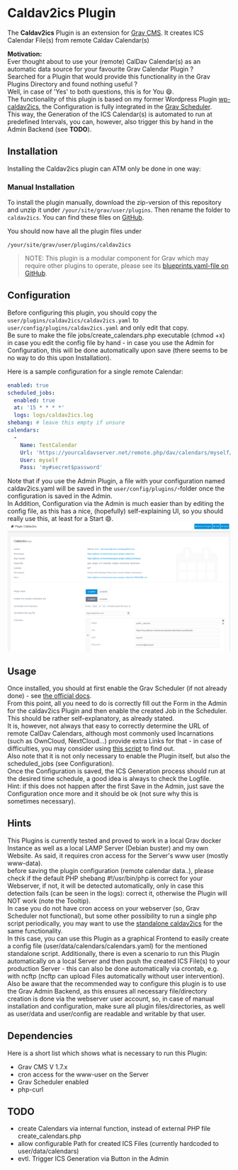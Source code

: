 # Caldav2ics Plugin

The **Caldav2ics** Plugin is an extension for [Grav CMS](http://github.com/getgrav/grav). It creates ICS Calendar File(s) from remote Caldav Calendar(s)

**Motivation:**  
Ever thought about to use your (remote) CalDav Calendar(s) as an automatic data source for your favourite Grav Calendar Plugin ?  
Searched for a Plugin that would provide this functionality in the Grav Plugins Directory and found nothing useful ?  
Well, in case of 'Yes' to both questions, this is for You :smile:.  
The functionality of this plugin is based on my former Wordpress Plugin [wp-caldav2ics](https://wordpress.org/plugins/wp-caldav2ics/), the Configuration is fully integrated in the [Grav Scheduler](https://learn.getgrav.org/17/advanced/scheduler).  
This way, the Generation of the ICS Calendar(s) is automated to run at predefined Intervals, you can, however, also trigger this by hand in the Admin Backend (see **TODO**).

## Installation

Installing the Caldav2ics plugin can ATM only be done in one way: 

### Manual Installation

To install the plugin manually, download the zip-version of this repository and unzip it under `/your/site/grav/user/plugins`. Then rename the folder to `caldav2ics`. You can find these files on [GitHub](https://github.com/wernerjoss/grav-plugin-caldav2ics).

You should now have all the plugin files under

    /your/site/grav/user/plugins/caldav2ics
	
> NOTE: This plugin is a modular component for Grav which may require other plugins to operate, please see its [blueprints.yaml-file on GitHub](https://github.com/wernerjoss/grav-plugin-caldav2ics/blob/master/blueprints.yaml).  

## Configuration

Before configuring this plugin, you should copy the `user/plugins/caldav2ics/caldav2ics.yaml` to `user/config/plugins/caldav2ics.yaml` and only edit that copy.  
Be sure to make the file jobs/create_calendars.php executable (chmod +x) in case you edit the config file by hand - in case you use the Admin for Configuration, this will be done automatically upon save (there seems to be no way to do this upon Installation).

Here is a sample configuration for a single remote Calendar:

```yaml
enabled: true
scheduled_jobs:
  enabled: true
  at: '15 * * * *'
  logs: logs/caldav2ics.log
shebang: # leave this empty if unsure
calendars:
  -
    Name: TestCalendar
    Url: 'https://yourcaldavserver.net/remote.php/dav/calendars/myself/testcalendar'
    User: myself
    Pass: 'my#secret$password'
```

Note that if you use the Admin Plugin, a file with your configuration named caldav2ics.yaml will be saved in the `user/config/plugins/`-folder once the configuration is saved in the Admin.  
In Addition, Configuration via the Admin is much easier than by editing the config file, as this has a nice, (hopefully) self-explaining UI, so you should really use this, at least for a Start :smile:.  
![](admin.png)

## Usage
Once installed, you should at first enable the Grav Scheduler (if not already done) - see [the official docs](https://learn.getgrav.org/17/advanced/scheduler).  
From this point, all you need to do is correctly fill out the Form in the Admin for the caldav2ics Plugin and then enable the created Job in the Scheduler.  
This should be rather self-explanatory, as already stated.  
It is, however, not always that easy to correctly determine the URL of remote CalDav Calendars, although most commonly used Incarnations (such as OwnCloud, NextCloud...) provide extra Links for that - in case of difficulties, you may consider using [this script](https://github.com/wernerjoss/caldav2ics/blob/master/caldavexplore.sh) to find out.  
Also note that it is not only necessary to enable the Plugin itself, but also the scheduled_jobs (see Configuration).  
Once the Configuration is saved, the ICS Generation process should run at the desired time schedule, a good idea is always to check the Logfile.  
Hint: if this does not happen after the first Save in the Admin, just save the Configuration once more and it should be ok (not sure why this is sometimes necessary).  

## Hints
This Plugins is currently tested and proved to work in a local Grav docker Instance as well as a local LAMP Server (Debian buster) and my own Website.
As said, it requires cron access for the Server's www user (mostly www-data).  
before saving the plugin configuration (remote calendar data..), please check if the default PHP shebang 
  #!/usr/bin/php
is correct for your Webserver, if not, it will be detected automatically, only in case this detection fails (can be seen in the logs): correct it, otherwise the Plugin will NOT work (note the Tooltip).  
In case you do not have cron access on your webserver (so, Grav Scheduler not functional), but some other possibility to run a single php script periodically, you may want to use the [standalone caldav2ics](https://github.com/wernerjoss/caldav2ics) for the same functionality.  
In this case, you can use this Plugin as a graphical Frontend to easily create a config file (user/data/calendars/calendars.yaml) for the mentioned standalone script.
Additionally, there is even a scenario to run this Plugin automatically on a local Server and then push the created ICS File(s) to your production Server - this can also be done automatically via crontab, e.g. with ncftp (ncftp can upload Files automatically without user intervention).  
Also be aware that the recommended way to configure this plugin is to use the Grav Admin Backend, as this ensures all necessary file/directory creation is done via the webserver user account, so, in case of manual installation and configuration, make sure all plugin files/directories, as well as user/data and user/config are readable and writable by that user.

## Dependencies
Here is a short list which shows what is necessary to run this Plugin:
-	Grav CMS V 1.7.x
-	cron access for the www-user on the Server
-	Grav Scheduler enabled
-	php-curl

## TODO
- create Calendars via internal function, instead of external PHP file create_calendars.php
- allow configurable Path for created ICS Files (currently hardcoded to user/data/calendars)
- evtl. Trigger ICS Generation via Button in the Admin
